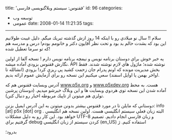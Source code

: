 title: 'ققنوس: سیستم وبلاگنویسی فارسی'
id: 96
categories:
  - توسعه وب
  - عمومی
date: 2008-01-14 11:21:35
tags:
---

سلام !‌!
سال نو ميلادي رو با اينكه 14 روز ازش گذشته تبريك ميگم. دليل غيبت طولانيم اين بود كه بشدت حالم بد بود و تحت نظر آقايون دكتر و خانومم بودم‌! درس و مدرسه هم كه تو سرما تعطيل شده!

يه خبر خوش براي دوستان برنامه نويس و نيمچه برنامه نويس دارم !‌ نسخه آلفا از اولين نگارش ققنوس بزودي آماده ميشه. API نوشته شده؛‌ ماژول هاي لازم نوشته شدند. فقط بخش مديريت مونده كه اونم پدرام جان زحمت كشيد پي ريزي كرد!
بزودي (انشالله تا اواخر بهمن يا اوايل اسفند) سعي ميكنيم اين نسخه رو براي آزمايش عموم ارائه بديم.

آدرس وبسايت ققنوس هم كه www.p5x.org و www.p5xdev.org هست. به محظ آماده شدن اين نسخه توي هردوي وبسايت ها و اين وبلاگ خبرشو ميديم. (دوستان پرشين تولزي هم ميتونن از تاپيك مربوطه اخبار رو دنبال كنن).

دوستاني كه مايلن تا در مورد ققنوس بيشتر بدونن ميتونن به اين آدرس ايميل بزنن: info [at] p5x [dot] org .
البته زبان فعلي سيستم انگليسي هست. اولين نسخه هم انگليسي خواهد بود. اين كار رو به دليل مشكلات UTF-8 و زبان فارسي انجام داديم. تصميم گرفتيم براي debug كردن سيستم از زبان انگليسي (en_US) استفاده كنيم. ژ

بدرود؛
